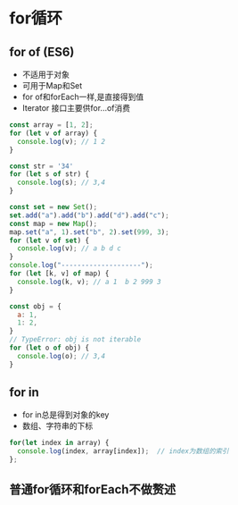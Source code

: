 # for循环

## for of (ES6)

- 不适用于对象
- 可用于Map和Set
- for of和forEach一样,是直接得到值
- Iterator 接口主要供for...of消费

```js
const array = [1, 2];
for (let v of array) {
  console.log(v); // 1 2
}

const str = '34'
for (let s of str) {
  console.log(s); // 3,4
}

const set = new Set();
set.add("a").add("b").add("d").add("c");
const map = new Map();
map.set("a", 1).set("b", 2).set(999, 3);
for (let v of set) {
  console.log(v); // a b d c 
}
console.log("--------------------");
for (let [k, v] of map) {
  console.log(k, v); // a 1  b 2 999 3
}

const obj = {
  a: 1,
  1: 2,
}
// TypeError: obj is not iterable
for (let o of obj) {
  console.log(o); // 3,4
}
```

## for in

- for in总是得到对象的key
- 数组、字符串的下标

```js
for(let index in array) {  
  console.log(index, array[index]);  // index为数组的索引
};  
```

## 普通for循环和forEach不做赘述
